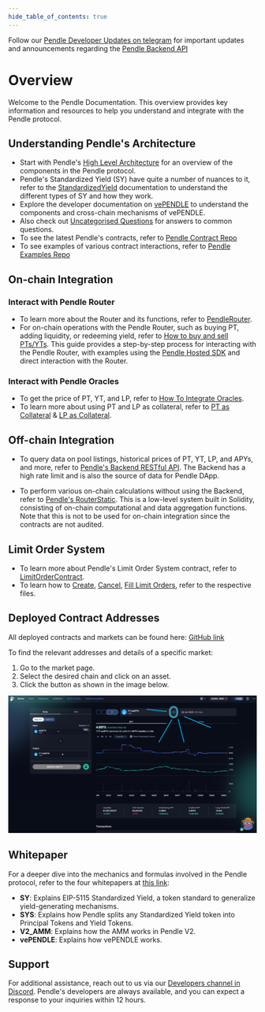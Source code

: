 ```yaml
---
hide_table_of_contents: true
---
```


Follow our [Pendle Developer Updates on telegram](https://t.me/pendledevelopers) for important updates and announcements regarding the [Pendle Backend API](https://api-v2.pendle.finance/core/docs)

# Overview

Welcome to the Pendle Documentation. This overview provides key information and resources to help you understand and integrate with the Pendle protocol.

## Understanding Pendle's Architecture

- Start with Pendle's [High Level Architecture](./HighLevelArchitecture.md) for an overview of the components in the Pendle protocol.
- Pendle's Standardized Yield (SY) have quite a number of nuances to it, refer to the [StandardizedYield](./Contracts/StandardizedYield.md) documentation to understand the different types of SY and how they work.
- Explore the developer documentation on [vePENDLE](./Contracts/vePENDLE.md) to understand the components and cross-chain mechanisms of vePENDLE.
- Also check out [Uncategorised Questions](./UncategorisedQuestions.md) for answers to common questions.
- To see the latest Pendle's contracts, refer to [Pendle Contract Repo](https://github.com/pendle-finance/pendle-core-v2-public/)
- To see examples of various contract interactions, refer to [Pendle Examples Repo](https://github.com/pendle-finance/pendle-examples-public)

## On-chain Integration

### Interact with Pendle Router

- To learn more about the Router and its functions, refer to [PendleRouter](./Contracts/PendleRouter.md).
- For on-chain operations with the Pendle Router, such as buying PT, adding liquidity, or redeeming yield, refer to [How to buy and sell PTs/YTs](./Backend/HowToIntegratePendleRouterToBuyAndSellPTsAndYTs.md). This guide provides a step-by-step process for interacting with the Pendle Router, with examples using the [Pendle Hosted SDK](./Backend/BackendAndHostedSDK#pendle-hosted-sdk) and direct interaction with the Router.

### Interact with Pendle Oracles

- To get the price of PT, YT, and LP, refer to [How To Integrate Oracles](./Oracles/HowToIntegratePtAndLpOracle.md).
- To learn more about using PT and LP as collateral, refer to [PT as Collateral](./Oracles/PTAsCollateral.md) & [LP as Collateral](./Oracles/LPAsCollateral.md).

## Off-chain Integration

- To query data on pool listings, historical prices of PT, YT, LP, and APYs, and more, refer to [Pendle's Backend RESTful API](./Backend/BackendAndHostedSDK#pendle-restful-api). The Backend has a high rate limit and is also the source of data for Pendle DApp.

- To perform various on-chain calculations without using the Backend, refer to [Pendle's RouterStatic](./Backend/RouterStatic.md). This is a low-level system built in Solidity, consisting of on-chain computational and data aggregation functions. Note that this is not to be used for on-chain integration since the contracts are not audited.

## Limit Order System

- To learn more about Pendle's Limit Order System contract, refer to [LimitOrderContract](./LimitOrder/LimitOrderContract.md).
- To learn how to [Create](./LimitOrder/CreateALimitOrder.md), [Cancel](./LimitOrder/CancelOrders.md), [Fill Limit Orders](./LimitOrder/FillALimitOrder.md), refer to the respective files.

## Deployed Contract Addresses

All deployed contracts and markets can be found here: [GitHub link](https://github.com/pendle-finance/pendle-core-v2-public/tree/main/deployments)

To find the relevant addresses and details of a specific market:

1. Go to the market page.
2. Select the desired chain and click on an asset.
3. Click the button as shown in the image below.

![Market Info](/img/ProtocolMechanics/market_info.png "Market Info")

## Whitepaper

For a deeper dive into the mechanics and formulas involved in the Pendle protocol, refer to the four whitepapers at [this link](https://github.com/pendle-finance/pendle-v2-resources/tree/main/whitepapers):

- **SY**: Explains EIP-5115 Standardized Yield, a token standard to generalize yield-generating mechanisms.
- **SYS**: Explains how Pendle splits any Standardized Yield token into Principal Tokens and Yield Tokens.
- **V2_AMM**: Explains how the AMM works in Pendle V2.
- **vePENDLE**: Explains how vePENDLE works.

## Support

For additional assistance, reach out to us via our [Developers channel in Discord](https://pendle.finance/discord). Pendle's developers are always available, and you can expect a response to your inquiries within 12 hours.
